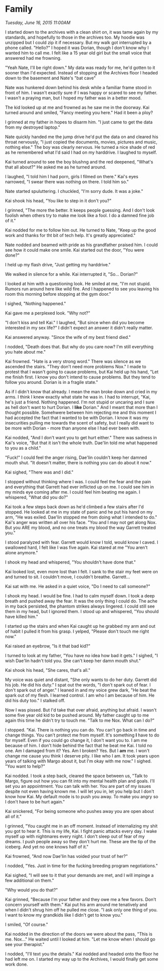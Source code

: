 # Family
_Tuesday, June 16, 2015 11:00AM_

I started down to the archives with a clean shirt on, it was tame again by my standards, and hopefully to those in the archives too.  My hoodie was unzipped but I could zip it if necessary.  But my walk got interrupted by a phone called.  "Hello?"  I hoped it was Dorian, though I don't know why I wanted him to call me.  I felt like a 15 year old girl but the small voice that answered had me frowning.

"Yeah Nate, I'll be right down."  My data was ready for me, he'd gotten to it sooner than I'd expected.  Instead of stopping at the Archives floor I headed down to the basement and Nate's "bat cave"

Nate was hunkered down behind his desk while a familiar frame stood in front of him.  I wasn't exactly sure if I was happy or scared to see my father.  I wasn't a praying man, but I hoped my father was in a better mood. 

The kid looked up at me and frowned as he saw me in the doorway.  Kai turned around and smiled, "Fancy meeting you here."  Had it been a ploy?

I grinned at my father in hopes to disarm him.  "I just came to get the data from my destroyed laptop."

Nate quickly handed me the jump drive he'd put the data on and cleared his throat nervously, "I just copied the documents, movies, pictures and music, nothing else."  The boy was clearly nervous.  He turned a nice shade of red as he remembered what I'd said I had on my harddrive.  I laughed to myself.

Kai turned around to see the boy blushng and the red deepened, "What's that all about?"  He asked me as he turned around.

I laughed, "I told him I had porn, girls I filmed on there."  Kai's eyes narrowed, "I swear there was nothing on there.  I told him so."

Nate started spuluttering.  I chuckled, "I'm sorry dude.  It was a joke."

Kai shook his head, "You like to step in it don't you?"

I grinned, "The more the better.  It keeps people guessing.  And I don't look foolish when others try to make me look like a fool.  I do a damned fine job of it."

Kai nodded for me to follow him out.  He turned to Nate, "Keep up the good work and thanks for tht bit of tech help.  It's greatly appreciated." 

Nate nodded and beamed with pride as his grandfather praised him.  I could see how it could make one smile.  Kai started out the door, "You were done?"

I held up my flash drive, "Just getting my harddrive."

We walked in silence for a while.  Kai interrupted it, "So... Dorian?"

I looked at him with a questioning look.  He smiled at me, "I'm not stupid.  Rumors run around here like wild fire.  And I happened to see you leaving his room this morning before stopping at the gym door."

I sighed, "Nothing happened."

Kai gave me a perplexed look.  "Why not?"  

"I don't kiss and tell Kai."  I laughed, "But since when did you become interested in my sex life?"  I didn't expect an answer it didn't really matter.

Kai answered anyway.  "Since the wife of my best friend died."

I nodded,  "Death does that.  But why do you care now?  I'm still everything you hate about me."

Kai frowned.  "Hate is a very strong word."  There was silence as we ascended the stairs.  "They don't need more problems Nox."  I  made to protest that I wasn't going to cause problems, but Kai held up his hand, "Let me finish first.  I know you don't intend to cause problems.  But they tend to follow you around.  Dorian is in a fragile state."

As if I didn't know that already.  I mean the man broke down and cried in my arms.  I think I knew exactly what state he was in.  I had to interrupt, "Kai, he's just a friend.  Nothing happened.  I'm not stupid or uncaring and I sure as hell don't want to hurt Dorian.  I **like** Dorian."  And I meant that more than I thought possible.  Somehwere between him rejecting me and this moment I had accepted the fact that I wanted to be with Dorian.  I know it was my insecurities pulling me towards the scent of safety, but I really did want to be more with Dorian -  more than anyone else I had ever been with.

Kai nodded, "And I don't want you to get hurt either."  There was sadness in Kai's voice, "But that it isn't the whole truth.  Dae'lin told me what happened to you as a child."

"Fuck!" I could feel the anger rising, Dae'lin couldn't keep her damned mouth shut.  "It doesn't matter, there is nothing you can do about it now."

Kai sighed, "There was and I did."

I stopped without thinking where I was.  I could feel the fear and the pain and everything that Garrett had ever inflicted up on me.  I could see him in my minds eye coming after me.  I could feel him beating me again.  I whispered, "What did you do?"

Kai took a few steps back down as he'd climbed a few stairs after I'd stopped.  He looked at me in my state of panic and he put his hand on my arm,  "He was exiled.  Dae'lin stopped me from doing what I intended to do."  Kai's anger was written all over his face.  "You and I may not get along Nox.  But you ARE my blood, and no one treats my blood the way Garrett treated you."

I stood paralyzed with fear.  Garrett would know I told, would know I caved.  I swallowed hard, I felt like I was five again.  Kai stared at me "You aren't alone anymore."

I shook my head and whispered, "You shouldn't have done that."  

Kai looked lost, even more lost than I felt.  I sank to the stair my feet were on and turned to sit.  I couldn't move, I couldn't breathe.  Garrett...

Kai sat with me.  He asked in a quiet voice, "Do I need to call someone?"

I shook my head.  I would be fine.  I had to calm myself down.  I took a deep breath and pushed away the fear.  It was the only thing I could do.  The ache in my back persisted, the phantom strikes always lingered.  I could still see them in my head, but I ignored them.  I stood up and whispered, "You should have killed him."

I started up the stairs and when Kai caught up he grabbed my arm and out of habit I pulled it from his grasp.  I yelped, "Please don't touch me right now."

Kai raised an eyebrow, "Is it that bad kid?"

I turned to look at my father, "You have no idea how bad it gets."  I sighed, "I wish Dae'lin hadn't told you. She can't keep her damn mouth shut."

Kai shook his head, "She cares, that's all."

My voice was quiet and distant, "She only wants to do her duty.  Garrett did his job.  He did his duty."  I spat out the words, "I don't spark out of fear.  I don't spark out of anger."  I leaned in and my voice grew dark, "He beat the spark out of my flesh.  I learned control.  I am who I am because of him.  He did his duty too."  I stalked off.

Now I was pissed.  But I'd take that over afraid, anything but afraid.  I wasn't some five year old kid to be pushed around.  My father caught up to me again this time he didn't try to touch me.  "Talk to me Nox.  What can I do?"

I stopped.  "Kai. There is nothing you can do.  You can't go back in time and change things.  You can't protect me from myself.  It's something **I** have to do for myself.  Even if you could go change it, I don't want you to.  I am me because of him.  I don't hide behind the fact that he beat me Kai.  I told no one.  Am I damaged from it?  Yes.  Am I broken?  Yes.  But I **am** me.  I won't change me cause you think I deserve pity.  I like who I am.  It took years upon years of talking with Margo about it, but I'm okay with me now."  I sighed.  "You want to help?"

Kai nodded.  I took a step back, cleared the space between us, "Talk to Margo, figure out how you can fit into my mental health plan and goals.  I'll set you an appointment.  You can talk with her.  You are part of my issues despite not even having known me.  I will let you in, let you help but I don't know how Kai.  My default mode is to push you away.  To make you angry so I don't have to be hurt again."

Kai snickered, "For being someone who pushes away you are open about all of it."

I grinned, "You caught me in an off moment.  Instead of internalizing my shit you got to hear it.  This is my life, Kai.  I fight panic attacks every day.  I wake myself up with nightmares every night.  I don't sleep out of fear of my dreams.  I push people away so they don't hurt me.  These are the tip of the iceberg.  And yet no one knows half of it."

Kai frowned, "And now Dae'lin has voided your trust of her?"

I nodded, "Yes.  Just in time for the fucking breeding program negotiations."

Kai sighed, "I will see to it that your demands are met, and I will impinge a few additional on them."

"Why would you do that?"

Kai grinned, "Because I'm your father and they owe me a few favors.  Don't concern yourself with them."  Kai put his arm around me tenatively and when I didn't shrug him off he pulled me close.  "I ask only one thing of you.  I want to know my grandkids like I didn't get to know you."

I smiled, "Of course."  

Kai nodded in the direction of the doors we were about the pass, "This is me.  Nox..."  He waited until I looked at him.  "Let me know when I should go see your therapist."

I nodded, "I'll text you the details."  Kai nodded and headed onto the floor he had left me on.  I started my way up to the Archives, I would finally get some work done.

